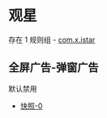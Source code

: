 # 观星

存在 1 规则组 - [com.x.istar](/src/apps/com.x.istar.ts)

## 全屏广告-弹窗广告

默认禁用

- [快照-0](https://i.gkd.li/i/13974606)
